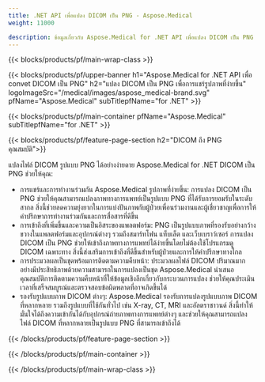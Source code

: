 ```yaml
---
title: .NET API เพื่อแปลง DICOM เป็น PNG - Aspose.Medical
weight: 11000

description: ข้อมูลเกี่ยวกับ Aspose.Medical for .NET API เพื่อแปลง DICOM เป็น PNG
---
```


{{< blocks/products/pf/main-wrap-class >}}

{{< blocks/products/pf/upper-banner h1="Aspose.Medical for .NET API เพื่อ convet DICOM เป็น PNG" h2="แปลง DICOM เป็น PNG เพื่อการแชร์รูปภาพที่ง่ายขึ้น" logoImageSrc="/medical/images/aspose_medical-brand.svg" pfName="Aspose.Medical" subTitlepfName="for .NET" >}}

{{< blocks/products/pf/main-container pfName="Aspose.Medical" subTitlepfName="for .NET" >}}

{{< blocks/products/pf/feature-page-section h2="DICOM ถึง PNG คุณสมบัติ">}}

<p>แปลงไฟล์ DICOM รูปแบบ PNG ได้อย่างง่ายดาย Aspose.Medical for .NET DICOM เป็น PNG ช่วยให้คุณ:</p>

<ul>
<li>การแชร์และการทํางานร่วมกัน Aspose.Medical รูปภาพที่ง่ายขึ้น: การแปลง DICOM เป็น PNG ช่วยให้คุณสามารถแปลงภาพทางการแพทย์เป็นรูปแบบ PNG ที่ได้รับการยอมรับในระดับสากล สิ่งนี้ช่วยลดความยุ่งยากในการแบ่งปันภาพกับผู้ป่วยเพื่อนร่วมงานและผู้เชี่ยวชาญเพื่อการให้คําปรึกษาการทํางานร่วมกันและการสื่อสารที่ดีขึ้น</li>
<li>การเข้าถึงที่เพิ่มขึ้นและความเป็นอิสระของแพลตฟอร์ม: PNG เป็นรูปแบบภาพที่รองรับอย่างกว้างขวางในแพลตฟอร์มและอุปกรณ์ต่างๆ รวมถึงสมาร์ทโฟน แท็บเล็ต และเว็บเบราว์เซอร์ การแปลง DICOM เป็น PNG ช่วยให้เข้าถึงภาพทางการแพทย์ได้ง่ายขึ้นโดยไม่ต้องใช้โปรแกรมดู DICOM เฉพาะทาง สิ่งนี้ส่งเสริมการเข้าถึงที่ดีขึ้นสําหรับผู้ป่วยและการให้คําปรึกษาทางไกล</li>
<li>การประมวลผลเป็นชุดพร้อมการติดตามความคืบหน้า: ประมวลผลไฟล์ DICOM ปริมาณมากอย่างมีประสิทธิภาพด้วยความสามารถในการแปลงเป็นชุด Aspose.Medical นําเสนอคุณสมบัติการติดตามความคืบหน้าที่ให้ข้อมูลเชิงลึกเกี่ยวกับกระบวนการแปลง ช่วยให้คุณประเมินเวลาที่เสร็จสมบูรณ์และตรวจสอบข้อผิดพลาดที่อาจเกิดขึ้นได้</li>
<li>รองรับรูปแบบภาพ DICOM ต่างๆ: Aspose.Medical รองรับการแปลงรูปแบบภาพ DICOM ที่หลากหลาย รวมถึงรูปแบบที่ใช้กันทั่วไป เช่น X-ray, CT, MRI และอัลตราซาวนด์ สิ่งนี้ทําให้มั่นใจได้ถึงความเข้ากันได้กับอุปกรณ์ถ่ายภาพทางการแพทย์ต่างๆ และช่วยให้คุณสามารถแปลงไฟล์ DICOM ที่หลากหลายเป็นรูปแบบ PNG ที่สามารถเข้าถึงได้</li>
</ul>

{{< /blocks/products/pf/feature-page-section >}}

{{< /blocks/products/pf/main-container >}}

{{< /blocks/products/pf/main-wrap-class >}}